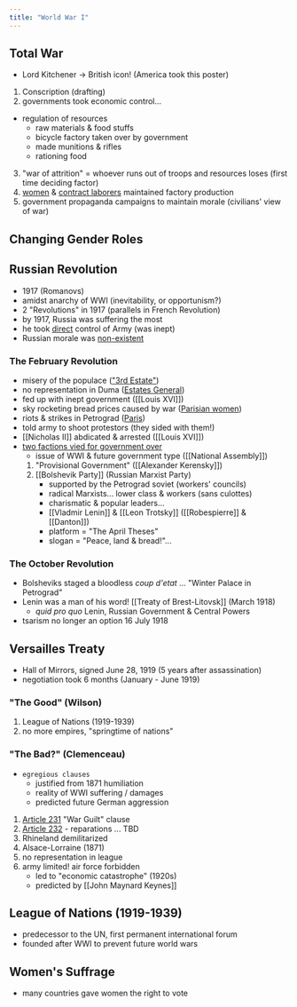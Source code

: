 ```yaml
---
title: "World War I"
---
```

## Total War
- Lord Kitchener -> British icon! (America took this poster)
1. Conscription (drafting)
2. governments took economic control...
- regulation of resources
	- raw materials & food stuffs
	- bicycle factory taken over by government
	- made munitions & rifles
	- rationing food
3. "war of attrition" = whoever runs out of troops and resources loses (first time deciding factor)
4. <u>women</u> & <u>contract laborers</u> maintained factory production
5. government propaganda campaigns to maintain morale (civilians' view of war)
## Changing Gender Roles
## Russian Revolution
- 1917 (Romanovs)
- amidst anarchy of WWI (inevitability, or opportunism?)
- 2 "Revolutions" in 1917 (parallels in French Revolution)
- by 1917, Russia was suffering the most
- he took <u>direct</u> control of Army (was inept)
- Russian morale was <u>non-existent</u>
### The February Revolution
- misery of the populace (<u>"3rd Estate"</u>)
- no representation in Duma (<u>Estates General</u>)
- fed up with inept government ([[Louis XVI]])
- sky rocketing bread prices caused by war (<u>Parisian women</u>)
- riots & strikes in Petrograd (<u>Paris</u>)
- told army to shoot protestors (they sided with them!)
- [[Nicholas II]] abdicated & arrested ([[Louis XVI]])
- <u>two factions vied for government over</u>
	- issue of WWI & future government type ([[National Assembly]])
	1) "Provisional Government" ([[Alexander Kerensky]])
	2) [[Bolshevik Party]] (Russian Marxist Party)
		- supported by the Petrograd soviet (workers' councils)
		- radical Marxists... lower class & workers (sans culottes)
		- charismatic & popular leaders...
		- [[Vladmir Lenin]] & [[Leon Trotsky]] ([[Robespierre]] & [[Danton]])
		- platform = "The April Theses"
		- slogan = "Peace, land & bread!"...
### The October Revolution
- Bolsheviks staged a bloodless *coup d'etat* ... "Winter Palace in Petrograd"
- Lenin was a man of his word! [[Treaty of Brest-Litovsk]] (March 1918)
	- *quid pro quo* Lenin, Russian Government & Central Powers
- tsarism no longer an option 16 July 1918
## Versailles Treaty
- Hall of Mirrors, signed June 28, 1919 (5 years after assassination)
- negotiation took 6 months (January - June 1919)
### "The Good" (Wilson)
1. League of Nations (1919-1939)
2. no more empires, "springtime of nations"
### "The Bad?" (Clemenceau)
- `egregious clauses`
	- justified from 1871 humiliation
	- reality of WWI suffering / damages
	- predicted future German aggression
1. <u>Article 231</u> "War Guilt" clause
2. <u>Article 232</u> - reparations ... TBD
3. Rhineland demilitarized
4. Alsace-Lorraine (1871)
5. no representation in league
6. army limited! air force forbidden
	- led to "economic catastrophe" (1920s)
	- predicted by [[John Maynard Keynes]]
## League of Nations (1919-1939)
- predecessor to the UN, first permanent international forum
- founded after WWI to prevent future world wars
## Women's Suffrage
- many countries gave women the right to vote